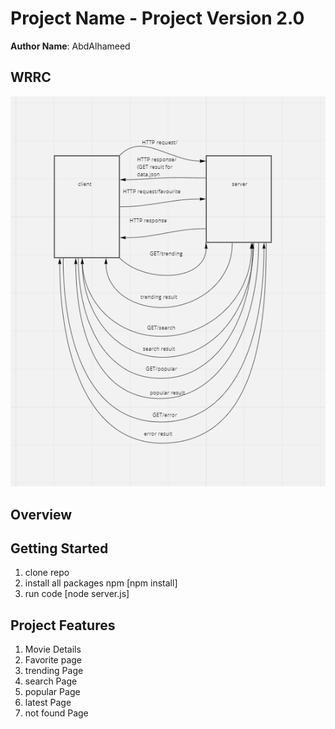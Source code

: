 # Project Name - Project Version 2.0

**Author Name**: AbdAlhameed

## WRRC

 ![image](assest/WRRC2.png)
## Overview

## Getting Started

 1) clone repo 
 2) install all packages npm [npm install]
 3) run code [node server.js]



## Project Features
  1) Movie Details
  2) Favorite page
  3) trending Page
  4) search Page
  5) popular Page
  6) latest Page
  7) not found Page